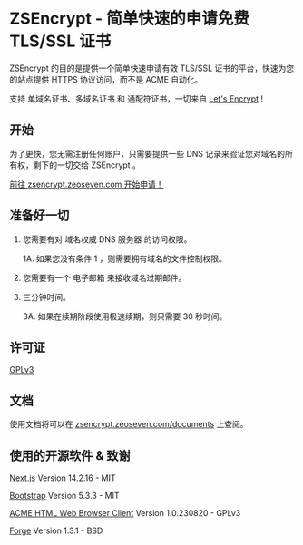 # ZSEncrypt - 简单快速的申请免费 TLS/SSL 证书

ZSEncrypt 的目的是提供一个简单快速申请有效 TLS/SSL 证书的平台，快速为您的站点提供 HTTPS 协议访问，而不是 ACME 自动化。

支持 单域名证书、多域名证书 和 通配符证书，一切来自 <a href="https://letsencrypt.org/" target="_blank">Let's Encrypt</a> !

## 开始

为了更快，您无需注册任何账户，只需要提供一些 DNS 记录来验证您对域名的所有权，剩下的一切交给 ZSEncrypt 。

<a href="https://zsencrypt.zeoseven.com/#begin" target="_blank">前往 zsencrypt.zeoseven.com 开始申请！</a>

## 准备好一切

1. 您需要有对 域名权威 DNS 服务器 的访问权限。

    1A. 如果您没有条件 1 ，则需要拥有域名的文件控制权限。

2. 您需要有一个 电子邮箱 来接收域名过期邮件。

3. 三分钟时间。

    3A. 如果在续期阶段使用极速续期，则只需要 30 秒时间。

## 许可证

<a href="./LICENSE">GPLv3</a>

## 文档

使用文档将可以在 <a href="https://zsencrypt.zeoseven.com/documents/">zsencrypt.zeoseven.com/documents</a> 上查阅。

## 使用的开源软件 & 致谢

<p><a href="https://nextjs.org/">Next.js</a><span> Version 14.2.16 - MIT</span></p>
<p><a href="https://getbootstrap.com/">Bootstrap</a><span> Version 5.3.3 - MIT</span></p>
<p><a href="https://github.com/xiangyuecn/ACME-HTML-Web-Browser-Client">ACME HTML Web Browser Client</a><span> Version 1.0.230820 - GPLv3</span></p>
<p><a href="https://github.com/digitalbazaar/forge">Forge</a><span> Version 1.3.1 - BSD</span></p>

